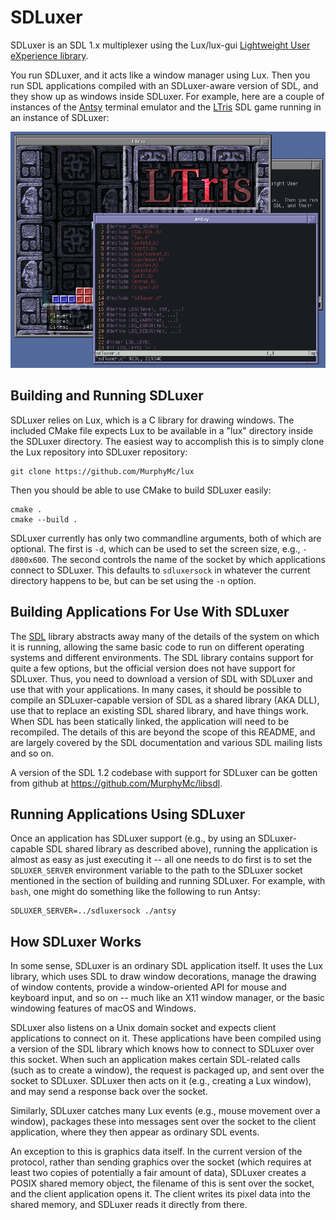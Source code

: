 # SDLuxer

SDLuxer is an SDL 1.x multiplexer using the Lux/lux-gui [Lightweight User
eXperience library](https://github.com/MurphyMc/lux).

You run SDLuxer, and it acts like a window manager using Lux.  Then you run
SDL applications compiled with an SDLuxer-aware version of SDL, and they
show up as windows inside SDLuxer.  For example, here are a couple of
instances of the [Antsy](https://github.com/MurphyMc/antsy) terminal emulator
and the [LTris](http://lgames.sourceforge.net/LTris/) SDL game running in
an instance of SDLuxer:

![SDLuxer Screenshot with Antsy and LTris](screenshot.png)


## Building and Running SDLuxer

SDLuxer relies on Lux, which is a C library for drawing windows.  The
included CMake file expects Lux to be available in a "lux" directory inside
the SDLuxer directory.  The easiest way to accomplish this is to simply
clone the Lux repository into SDLuxer repository:
```
git clone https://github.com/MurphyMc/lux
```

Then you should be able to use CMake to build SDLuxer easily:
```
cmake .
cmake --build .
```

SDLuxer currently has only two commandline arguments, both of which are
optional.  The first is `-d`, which can be used to set the screen size,
e.g., `-d800x600`.  The second controls the name of the socket by which
applications connect to SDLuxer.  This defaults to `sdluxersock` in
whatever the current directory happens to be, but can be set using the
`-n` option.


## Building Applications For Use With SDLuxer

The [SDL](https://www.libsdl.org/) library abstracts away many of the
details of the system on which it is running, allowing the same basic code
to run on different operating systems and different environments.  The SDL
library contains support for quite a few options, but the official version
does not have support for SDLuxer.  Thus, you need to download a version of
SDL with SDLuxer and use that with your applications.  In many cases, it
should be possible to compile an SDLuxer-capable version of SDL as a shared
library (AKA DLL), use that to replace an existing SDL shared library, and
have things work.  When SDL has been statically linked, the application
will need to be recompiled.  The details of this are beyond the scope of
this README, and are largely covered by the SDL documentation and various
SDL mailing lists and so on.

A version of the SDL 1.2 codebase with support for SDLuxer can be gotten
from github at <https://github.com/MurphyMc/libsdl>.


## Running Applications Using SDLuxer

Once an application has SDLuxer support (e.g., by using an SDLuxer-capable
SDL shared library as described above), running the application is almost
as easy as just executing it -- all one needs to do first is to set the
`SDLUXER_SERVER` environment variable to the path to the SDLuxer socket
mentioned in the section of building and running SDLuxer.  For example, with
`bash`, one might do something like the following to run Antsy:
```
SDLUXER_SERVER=../sdluxersock ./antsy
```


## How SDLuxer Works

In some sense, SDLuxer is an ordinary SDL application itself.  It uses the
Lux library, which uses SDL to draw window decorations, manage the drawing
of window contents, provide a window-oriented API for mouse and keyboard
input, and so on -- much like an X11 window manager, or the basic windowing
features of macOS and Windows.

SDLuxer also listens on a Unix domain socket and expects client applications
to connect on it.  These applications have been compiled using a version of
the SDL library which knows how to connect to SDLuxer over this socket.
When such an application makes certain SDL-related calls (such as to create
a window), the request is packaged up, and sent over the socket to SDLuxer.
SDLuxer then acts on it (e.g., creating a Lux window), and may send a
response back over the socket.

Similarly, SDLuxer catches many Lux events (e.g., mouse movement over a
window), packages these into messages sent over the socket to the client
application, where they then appear as ordinary SDL events.

An exception to this is graphics data itself.  In the current version of
the protocol, rather than sending graphics over the socket (which requires
at least two copies of potentially a fair amount of data), SDLuxer creates
a POSIX shared memory object, the filename of this is sent over the socket,
and the client application opens it.  The client writes its pixel data
into the shared memory, and SDLuxer reads it directly from there.
